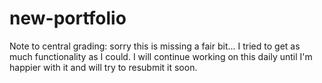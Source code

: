 # new-portfolio

Note to central grading: sorry this is missing a fair bit... I tried to get as much functionality as I could. I will continue working on this daily until I'm happier with it and will try to resubmit it soon.